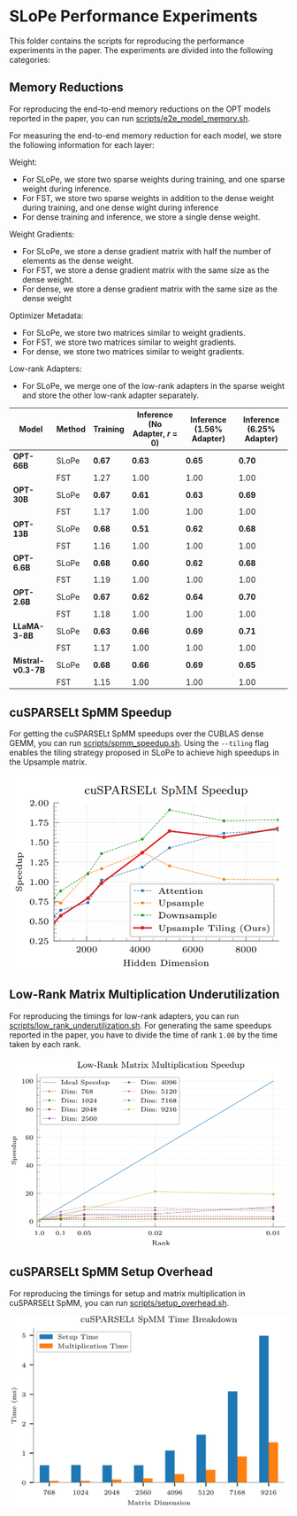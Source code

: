 # SLoPe Performance Experiments

This folder contains the scripts for reproducing the performance experiments in the 
paper. The experiments are divided into the following categories:

## Memory Reductions

For reproducing the end-to-end memory reductions on the OPT models reported in the paper,
you can run [scripts/e2e_model_memory.sh](scripts/e2e_model_memory.sh).

For measuring the end-to-end memory reduction for each model, we store the following 
information for each layer:

Weight:
* For SLoPe, we store two sparse weights during training, and one sparse weight during 
inference.
* For FST, we store two sparse weights in addition to the dense weight during training, 
and one dense wight during inference
* For dense training and inference, we store a single dense weight.

Weight Gradients:
* For SLoPe, we store a dense gradient matrix with half the number of elements as the 
dense weight.
* For FST, we store a dense gradient matrix with the same size as the dense weight.
* For dense, we store a dense gradient matrix with the same size as the dense weight

Optimizer Metadata:
* For SLoPe, we store two matrices similar to weight gradients.
* For FST, we store two matrices similar to weight gradients.
* For dense, we store two matrices similar to weight gradients. 

Low-rank Adapters:
* For SLoPe, we merge one of the low-rank adapters in the sparse weight and 
store the other low-rank adapter separately.


| **Model**              | **Method** | **Training**          | **Inference** (No Adapter, $r$ = 0) | **Inference** (1.56% Adapter) | **Inference** (6.25% Adapter) |
|------------------------|------------|-----------------------|------------------------------------|-------------------------------|-------------------------------|
| **OPT-66B**            | SLoPe      | **0.67**              | **0.63**                           | **0.65**                      | **0.70**                      |
|                        | FST        | 1.27                 | 1.00                               | 1.00                          | 1.00                          |
| **OPT-30B**            | SLoPe      | **0.67**              | **0.61**                           | **0.63**                      | **0.69**                      |
|                        | FST        | 1.17                 | 1.00                               | 1.00                          | 1.00                          |
| **OPT-13B**            | SLoPe      | **0.68**              | **0.51**                           | **0.62**                      | **0.68**                      |
|                        | FST        | 1.16                 | 1.00                               | 1.00                          | 1.00                          |
| **OPT-6.6B**           | SLoPe      | **0.68**              | **0.60**                           | **0.62**                      | **0.68**                      |
|                        | FST        | 1.19                 | 1.00                               | 1.00                          | 1.00                          |
| **OPT-2.6B**           | SLoPe      | **0.67**              | **0.62**                           | **0.64**                      | **0.70**                      |
|                        | FST        | 1.18                 | 1.00                               | 1.00                          | 1.00                          |
| **LLaMA-3-8B**         | SLoPe      | **0.63**              | **0.66**                           | **0.69**                      | **0.71**                      |
|                        | FST        | 1.17                 | 1.00                               | 1.00                          | 1.00                          |
| **Mistral-v0.3-7B**    | SLoPe      | **0.68**              | **0.66**                           | **0.69**                      | **0.65**                      |
|                        | FST        | 1.15                 | 1.00                               | 1.00                          | 1.00                          |



## cuSPARSELt SpMM Speedup

For getting the cuSPARSELt SpMM speedups over the CUBLAS dense GEMM, you can run 
[scripts/spmm_speedup.sh](scripts/spmm_speedup.sh).  Using the `--tiling` 
flag enables the tiling strategy proposed in SLoPe to achieve high speedups in the 
Upsample matrix.

![cuSPARSELt SpMM Speedup](../assets/SpMM-Speedup.png)

## Low-Rank Matrix Multiplication Underutilization

For reproducing the timings for low-rank adapters, you can run 
[scripts/low_rank_underutilization.sh](scripts/low_rank_underutilization.sh). 
For generating the same speedups reported in the paper, you have to divide the time of rank `1.00` by the
time taken by each rank.

![Low-Rank Matrix Multiplication Underutilization](../assets/LoRA-Speedup.png)

## cuSPARSELt SpMM Setup Overhead

For reproducing the timings for setup and matrix multiplication in cuSPARSELt SpMM, you can run 
[scripts/setup_overhead.sh](scripts/setup_overhead.sh).

![cuSPARSELt SpMM Setup Overhead](../assets/Setup-Overhead.png)